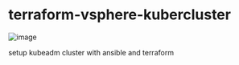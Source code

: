 # terraform-vsphere-kubercluster
![image](https://github.com/user-attachments/assets/b9759348-c188-415d-a98c-c511e15dad8b)

setup kubeadm cluster with ansible and terraform
